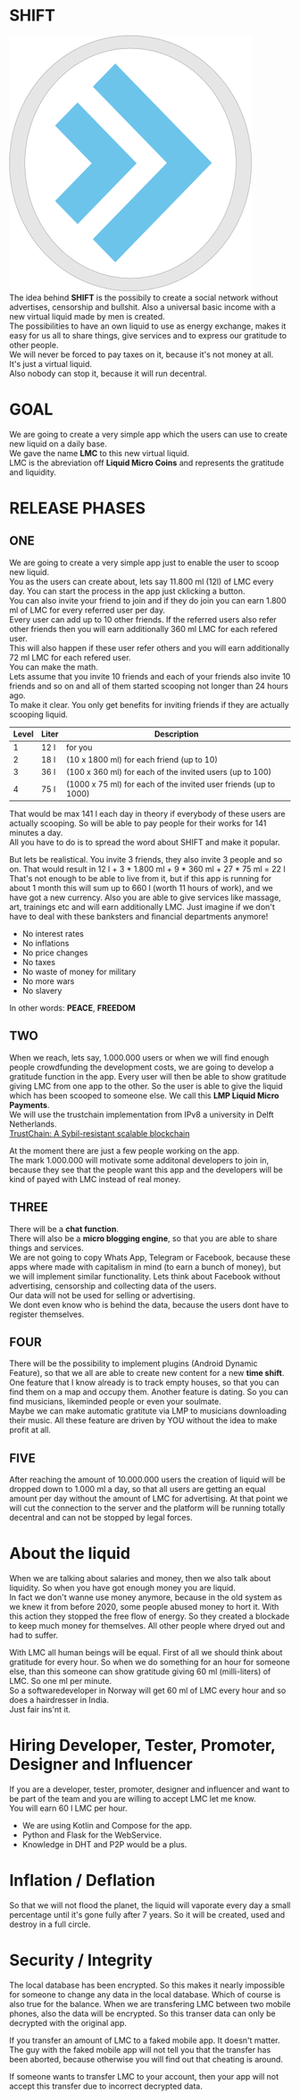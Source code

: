 # SHIFT  
![logo](./images/logo.png "logo")  
The idea behind **SHIFT** is the possibily to create a social network without advertises, censorship and bullshit.
Also a universal basic income with a new virtual liquid made by men is created.  
The possibilities to have an own liquid to use as energy exchange, makes it easy for us all to share things, give services and to express our gratitude to other people.  
We will never be forced to pay taxes on it, because it's not money at all.  
It's just a virtual liquid.  
Also nobody can stop it, because it will run decentral.  

# GOAL
We are going to create a very simple app which the users can use to create new liquid on a daily base.   
We gave the name **LMC** to this new virtual liquid.  
LMC is the abreviation off **Liquid Micro Coins** and represents the gratitude and liquidity.

# RELEASE PHASES
## ONE
We are going to create a very simple app just to enable the user to scoop new liquid.  
You as the users can create about, lets say 11.800 ml (12l) of LMC every day. You can start the process in the app just cklicking a button.  
You can also invite your friend to join and if they do join you can earn 1.800 ml of LMC for every referred user per day.   
Every user can add up to 10 other friends.
If the referred users also refer other friends then you will earn additionally 360 ml LMC for each refered user.  
This will also happen if these user refer others and you will earn additionally 72 ml LMC for each refered user.  
You can make the math.  
Lets assume that you invite 10 friends and each of your friends also invite 10 friends and so on and all of them started scooping not longer than 24 hours ago.  
To make it clear. You only get benefits for inviting friends if they are actually scooping liquid.

| Level | Liter | Description |
|-|-|-|
|1|12 l|for you|  
|2|18 l|(10 x 1800 ml) for each friend (up to 10)|
|3|36 l|(100 x 360 ml) for each of the invited users (up to 100)|
|4|75 l|(1000 x 75 ml) for each of the invited user friends (up to 1000)|

That would be max 141 l each day in theory if everybody of these users are actually scooping. 
So will be able to pay people for their works for 141 minutes a day.  
All you have to do is to spread the word about SHIFT and make it popular.

But lets be realistical. You invite 3 friends, they also invite 3 people and so on.
That would result in 12 l + 3 * 1.800 ml + 9 * 360 ml + 27 * 75 ml = 22 l  
That's not enough to be able to live from it, but if this app is running for about 1 month this will sum up to 660 l (worth 11 hours of work), and we have got a new currency. Also you are able to give services like massage, art, trainings etc and will earn additionally LMC.
Just imagine if we don't have to deal with these banksters and financial departments anymore!  
- No interest rates  
- No inflations  
- No price changes  
- No taxes 
- No waste of money for military 
- No more wars
- No slavery

In other words: **PEACE**, **FREEDOM**

## TWO
When we reach, lets say, 1.000.000 users or when we will find enough people crowdfunding the development costs, we are going to develop a gratitude function in the app. Every user will then be able to show gratitude giving LMC from one app to the other. So the user is able to give the liquid which has been scooped to someone else. We call this **LMP Liquid Micro Payments**.  
We will use the trustchain implementation from IPv8 a university in Delft Netherlands.  
[TrustChain: A Sybil-resistant scalable blockchain](https://www.sciencedirect.com/science/article/abs/pii/S0167739X17318988)  

At the moment there are just a few people working on the app.  
The mark 1.000.000 will motivate some additonal developers to join in, because they see that the people want this app and the developers will be kind of payed with LMC instead of real money.

## THREE
There will be a **chat function**.  
There will also be a **micro blogging engine**, so that you are able to share things and services.    
We are not going to copy Whats App, Telegram or Facebook, because these apps where made with capitalism in mind (to earn a bunch of money), but we will implement similar functionality. Lets think about Facebook without advertising, censorship and collecting data of the users.  
Our data will not be used for selling or advertising.  
We dont even know who is behind the data, because the users dont have to register themselves.

## FOUR
There will be the possibility to implement plugins (Android Dynamic Feature), so that we all are able to create new content for a new **time shift**.  
One feature that I know already is to track empty houses, so that you can find them on a map and occupy them. 
Another feature is dating. So you can find musicians, likeminded people or even your soulmate.  
Maybe we can make automatic gratitute via LMP to musicians downloading their music.
All these feature are driven by YOU without the idea to make profit at all.

## FIVE 
After reaching the amount of 10.000.000 users the creation of liquid will be dropped down to 1.000 ml a day, so that all users are getting an equal amount per day without the amount of LMC for advertising. 
At that point we will cut the connection to the server and the platform will be running totally decentral and can not be stopped by legal forces.

# About the liquid
When we are talking about salaries and money, then we also talk about liquidity. So when you have got enough money you are liquid.  
In fact we don't wanne use money anymore, because in the old system as we knew it from before 2020, some people abused money to hort it. With this action they stopped the free flow of energy. So they created a blockade to keep much money for themselves. All other people where dryed out and had to suffer.  

With LMC all human beings will be equal. First of all we should think about gratitude for every hour. So when we do something for an hour for someone else, than this someone can show gratitude giving 60 ml (milli-liters) of LMC. So one ml per minute.  
So a softwaredeveloper in Norway will get 60 ml of LMC every hour and so does a hairdresser in India.  
Just fair ins'nt it.  

# Hiring Developer, Tester, Promoter, Designer and Influencer
If you are a developer, tester, promoter, designer and influencer and want to be part of the team and you are willing to accept LMC let me know.  
You will earn 60 l LMC per hour.  
- We are using Kotlin and Compose for the app. 
- Python and Flask for the WebService.
- Knowledge in DHT and P2P would be a plus.

# Inflation / Deflation
So that we will not flood the planet, the liquid will vaporate every day a small percentage until it's gone fully after 7 years. So it will be created, used and destroy in a full circle.

# Security / Integrity
The local database has been encrypted. So this makes it nearly impossible for someone to change any data in the local database. Which of course is also true for the balance.
When we are transfering LMC between two mobile phones, also the data will be encrypted. So this transer data can only be decrypted with the original app.

If you transfer an amount of LMC to a faked mobile app. It doesn't matter. The guy with the faked mobile app will not tell you that the transfer has been aborted, because otherwise you will find out that cheating is around.

If someone wants to transfer LMC to your account, then your app will not accept this transfer due to incorrect decrypted data.
